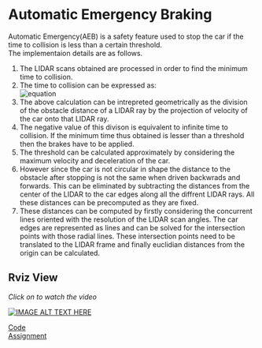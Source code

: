 # Automatic Emergency Braking

Automatic Emergency(AEB) is a safety feature used to stop the car if the time to collision is less than a certain threshold. \
The implementaion details are as follows.
1) The LIDAR scans obtained are processed in order to find the minimum time to collision.
2) The time to collision can be expressed as: \
![equation](https://latex.codecogs.com/gif.latex?ttc&space;=\frac{r}{max(\dot{r},0))
3) The above calculation can be intrepreted geometrically as the division of the obstacle distance of a LIDAR ray by the projection of velocity of the car onto that LIDAR ray.
4) The negative value of this divison is equivalent to infinite time to collision. If the minimum time thus obtained is lesser than a threshold then the brakes have to be applied.
5) The threshold can be calculated approximately by considering the maximum velocity and deceleration of the car.
6) However since the car is not circular in shape the distance to the obstacle after stopping is not the same when driven backwrads and forwards. This can be eliminated by subtracting the distances from the center of the LIDAR to the car edges along all the diffrent LIDAR rays. All these distances can be precomputed as they are fixed.
7) These distances can be computed by firstly considering the concurrent lines oriented with the resolution of the LIDAR scan angles. The car edges are represented as lines and can be solved for the intersection points with those radial lines. These intersection points need to be translated to the LIDAR frame and finally euclidian distances from the origin can be calculated.
## Rviz View
*Click on to watch the video*
>
[![IMAGE ALT TEXT HERE](https://img.youtube.com/vi/5TWWysJexSs/0.jpg)](https://www.youtube.com/watch?v=5TWWysJexSs)

[Code](https://github.com/Nagarakshith1/F1Tenth/tree/gh-pages/lab2)\
[Assignment](https://f1tenth.org/learn.html)